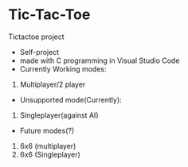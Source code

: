 # Tic-Tac-Toe
Tictactoe project
- Self-project 
- made with C programming in Visual Studio Code
- Currently Working modes:
1. Multiplayer/2 player
- Unsupported mode(Currently):
1. Singleplayer(against AI)
- Future modes(?)
1. 6x6 (multiplayer)
2. 6x6 (Singleplayer)
